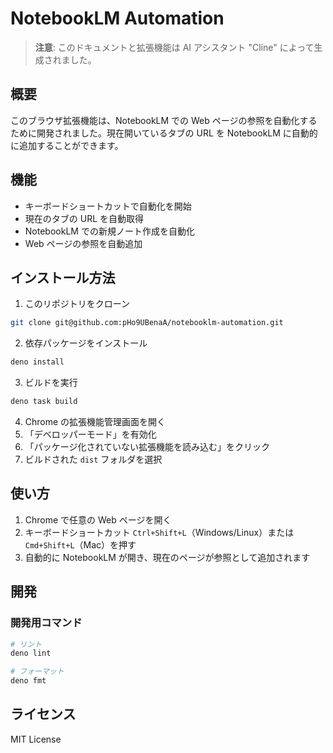 # NotebookLM Automation

> **注意**: このドキュメントと拡張機能は AI アシスタント "Cline"
> によって生成されました。

## 概要

このブラウザ拡張機能は、NotebookLM での Web
ページの参照を自動化するために開発されました。現在開いているタブの URL を
NotebookLM に自動的に追加することができます。

## 機能

- キーボードショートカットで自動化を開始
- 現在のタブの URL を自動取得
- NotebookLM での新規ノート作成を自動化
- Web ページの参照を自動追加

## インストール方法

1. このリポジトリをクローン

```bash
git clone git@github.com:pHo9UBenaA/notebooklm-automation.git
```

2. 依存パッケージをインストール

```bash
deno install
```

3. ビルドを実行

```bash
deno task build
```

4. Chrome の拡張機能管理画面を開く
5. 「デベロッパーモード」を有効化
6. 「パッケージ化されていない拡張機能を読み込む」をクリック
7. ビルドされた `dist` フォルダを選択

## 使い方

1. Chrome で任意の Web ページを開く
2. キーボードショートカット `Ctrl+Shift+L`（Windows/Linux）または
   `Cmd+Shift+L`（Mac）を押す
3. 自動的に NotebookLM が開き、現在のページが参照として追加されます

## 開発

### 開発用コマンド

```bash
# リント
deno lint

# フォーマット
deno fmt
```

## ライセンス

MIT License
